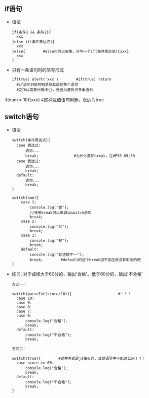 ## if语句

- 语法

  ```
  if(条件1 && 条件2){
  	xxx
  }else if(条件表达式){ 
  	xxx
  }else{        #else也可以省略，只写一个if(条件表达式){xxx}
  	xxx
  }
  ```

  

- 只有一条语句时的简写形式

  ```
  if(true) alert('xxx')        #if(true) return
  	#if语句只能控制紧随其后的那个语句
  	#之所以需要代码块{}，是因为要执行多条语句
  ```

  

if(num = 10){xxx}          #这种赋值语句判断，永远为true





## switch语句

- 语法

  ```
  switch(条件表达式){
  	case 表达式:
  		语句...
  		break;                #为什么要加break，在#P33 09:50
  	case 表达式:
  		语句...
  		break;
  	default:
  		语句...
  		break;
  }
  ```

  ```
  switch(num){
      case 1:
          console.log("壹");
          //使用break可以来退出switch语句
          break;
      case 2:
          console.log("贰");
          break;
      case 3:
          console.log("叁");
          break;
      default:
          console.log("非法数字~~");
          break;        #default的这个break加不加应该没有影响的吧
  }
  ```

  

- 练习:  对于成绩大于60分的，输出'合格'。低于60分的，输出'不合格'

  ```
  方式一：
  
  switch(parseInt(score/10)){                     #！！！
  	case 10:
  	case 9:
  	case 8:
  	case 7:
  	case 6:
  		console.log("合格");
  		break;
  	default:
  		console.log("不合格");
  		break;
  ```

  ```
  方式二：
  
  switch(true){        #这种方式是js独有的，其他语言中不能这么用！！！
  	case score >= 60:
  		console.log("合格");
  		break;
  	default:
  		console.log("不合格");
  		break;
  }
  ```

  


